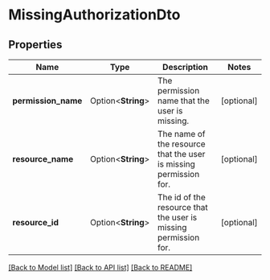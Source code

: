 # MissingAuthorizationDto

## Properties

Name | Type | Description | Notes
------------ | ------------- | ------------- | -------------
**permission_name** | Option<**String**> | The permission name that the user is missing. | [optional]
**resource_name** | Option<**String**> | The name of the resource that the user is missing permission for. | [optional]
**resource_id** | Option<**String**> | The id of the resource that the user is missing permission for. | [optional]

[[Back to Model list]](../README.md#documentation-for-models) [[Back to API list]](../README.md#documentation-for-api-endpoints) [[Back to README]](../README.md)


